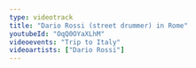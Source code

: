 ```yaml
---
type: videotrack
title: "Dario Rossi (street drummer) in Rome"
youtubeId: "OqQ0OYaXLhM"
videoevents: "Trip to Italy"
videoartists: ["Dario Rossi"]
---
```

